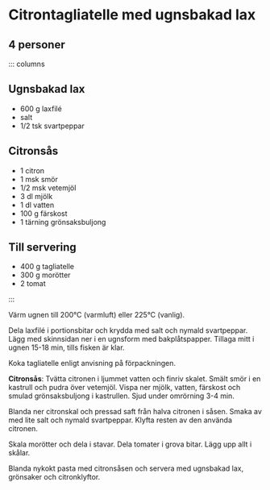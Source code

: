 # Citrontagliatelle med ugnsbakad lax

## 4 personer

::: columns
## Ugnsbakad lax
- 600 g laxfilé
- salt
- 1/2 tsk svartpeppar

## Citronsås
- 1 citron
- 1 msk smör
- 1/2 msk vetemjöl
- 3 dl mjölk
- 1 dl vatten
- 100 g färskost
- 1 tärning grönsaksbuljong

## Till servering
- 400 g tagliatelle
- 300 g morötter
- 2 tomat

:::

Värm ugnen till 200°C (varmluft) eller 225°C (vanlig).

Dela laxfilé i portionsbitar och krydda med salt och nymald svartpeppar. Lägg med skinnsidan ner i en ugnsform med
bakplåtspapper. Tillaga mitt i ugnen 15-18 min, tills fisken är klar.

Koka tagliatelle enligt anvisning på förpackningen.

**Citronsås**: Tvätta citronen i ljummet vatten och finriv skalet. Smält smör i en kastrull och pudra över vetemjöl. Vispa
ner mjölk, vatten, färskost och smulad grönsaksbuljong i kastrullen. Sjud under omrörning 3-4 min. 

Blanda ner citronskal och pressad saft från halva citronen i såsen. Smaka av med lite salt och nymald svartpeppar.
Klyfta resten av den använda citronen.

Skala morötter och dela i stavar. Dela tomater i grova bitar. Lägg upp allt i skålar.

Blanda nykokt pasta med citronsåsen och servera med ugnsbakad lax, grönsaker och citronklyftor.